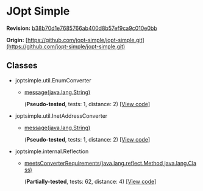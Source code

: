 # JOpt Simple

**Revision:** [b38b70d1e7685766ab400d8b57ef9ca9c010e0bb](https://github.com/jopt-simple/jopt-simple/blob/b38b70d1e7685766ab400d8b57ef9ca9c010e0bb/src/main/java/)

**Origin:** [https://github.com/jopt-simple/jopt-simple.git](https://github.com/jopt-simple/jopt-simple.git)

## Classes


* joptsimple.util.EnumConverter

    - [message(java.lang.String)](methods/joptsimple.util.EnumConverter.message(java.lang.String).md)

        (**Pseudo-tested**, tests: 1, distance: 2) [[View code]](https://github.com/jopt-simple/jopt-simple/blob/b38b70d1e7685766ab400d8b57ef9ca9c010e0bb/src/main/java//joptsimple/util/EnumConverter.java#L104)


* joptsimple.util.InetAddressConverter

    - [message(java.lang.String)](methods/joptsimple.util.InetAddressConverter.message(java.lang.String).md)

        (**Pseudo-tested**, tests: 1, distance: 2) [[View code]](https://github.com/jopt-simple/jopt-simple/blob/b38b70d1e7685766ab400d8b57ef9ca9c010e0bb/src/main/java//joptsimple/util/InetAddressConverter.java#L69)


* joptsimple.internal.Reflection

    - [meetsConverterRequirements(java.lang.reflect.Method,java.lang.Class)](methods/joptsimple.internal.Reflection.meetsConverterRequirements(java.lang.reflect.Method,java.lang.Class).md)

        (**Partially-tested**, tests: 62, distance: 4) [[View code]](https://github.com/jopt-simple/jopt-simple/blob/b38b70d1e7685766ab400d8b57ef9ca9c010e0bb/src/main/java//joptsimple/internal/Reflection.java#L128)

